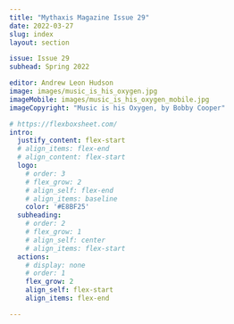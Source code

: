 ```yaml
---
title: "Mythaxis Magazine Issue 29"
date: 2022-03-27
slug: index
layout: section

issue: Issue 29
subhead: Spring 2022

editor: Andrew Leon Hudson
image: images/music_is_his_oxygen.jpg
imageMobile: images/music_is_his_oxygen_mobile.jpg
imageCopyright: "Music is his Oxygen, by Bobby Cooper"

# https://flexboxsheet.com/
intro:
  justify_content: flex-start
  # align_items: flex-end
  # align_content: flex-start
  logo:
    # order: 3
    # flex_grow: 2
    # align_self: flex-end
    # align_items: baseline
    color: '#E8BF25'
  subheading:
    # order: 2
    # flex_grow: 1
    # align_self: center
    # align_items: flex-start
  actions:
    # display: none
    # order: 1
    flex_grow: 2
    align_self: flex-start
    align_items: flex-end

---
```



